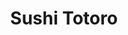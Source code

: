 ---
layout: place
title: "Sushi Totoro"
permalink: /california/santa-cruz/sushi-totoro.html
stateAbbr: CA
stateName: California
cityName: Santa Cruz
place_id: ChIJUanddH9qjoARNcPU0ywtggQ
photos:
  - name: >-
      places/ChIJUanddH9qjoARNcPU0ywtggQ/photos/AeeoHcJhoIMFQ88sSWnSa0eGM92msXkli8jbNk6pDpT1kJB8wuEwccPi9vNG9hDrhl5RDeUMSSmB2HBfYV9piFC4ZewUChvcdrC-9kQqBDwIBI91N3iaDMM631HICLtyw67iyuPVeARKhiuIlGdJ6lfQmMC_2j_wfKpeaxxZLqi7CEOFrjaNuORF4N6aBCDpA6EBKxZi-SMnpsuRSRhewoiJDINU-5O71iSMwdBeisg5DOrkuJJznMXsx-svjK0xZwAbX57nZwXoAXP1FDhectpF_o_42eOMNsofnX2VPV674xBwxwB1s8yZxlP37JZt4PoveNmyPY6nYuN5Ev52aHeZrwNVeMzaSNLXdaWNFWJn4o6S1h5DNCR-S349oPrAP1zFncEjZcxWY6pe3WtXFy6_a1HE3X0lM3fD7RVturnBEYOKqwuD
    widthPx: 4032
    heightPx: 3024
    authorAttributions:
      - displayName: Joey Babcock
        uri: https://maps.google.com/maps/contrib/106122192875842363727
        photoUri: >-
          https://lh3.googleusercontent.com/a-/ALV-UjXgbEz2FBS3N6tQFX5d-C1jIQaRDJazc7ENX3eiQuRCQr0gc60Wwg=s100-p-k-no-mo
    flagContentUri: >-
      https://www.google.com/local/imagery/report/?cb_client=maps_api_places.places_api&image_key=!1e10!2sCIHM0ogKEICAgID078fw0gE&hl=en-US
    googleMapsUri: >-
      https://www.google.com/maps/place//data=!3m4!1e2!3m2!1sCIHM0ogKEICAgID078fw0gE!2e10!4m2!3m1!1s0x808e6a7f74dda951:0x4822d2cd3d4c335
  - name: >-
      places/ChIJUanddH9qjoARNcPU0ywtggQ/photos/AeeoHcKicvpXHkAJpI8EcMpGKbY9CYUT1fgXg6rRdZRZvZJXNMYJ3gMbduAOraAet_dSWC2bwYXReUBXpVMJZkk184i7ZSJRRszQ_LeP5ZMqUvPlSzFensSuF5FKufszAJCsVjXP048vQZmm9h4hWZJe3oc6kEYuUufhSrxfDEauXWlxBngBmJfYx16wdtNXwXlvH1J5SVhJUo5qd21VJO8mK4GU6a-umXSjdq-VfEv9Rb9604uanoNyYBTvsE7ARQ70Wy4jvjeNrUPZ91msEGy1sfpJayuM3CJhMqGGYGNDPqI-1A
    widthPx: 1871
    heightPx: 1336
    authorAttributions:
      - displayName: Sushi Totoro
        uri: https://maps.google.com/maps/contrib/100819901203574729599
        photoUri: >-
          https://lh3.googleusercontent.com/a-/ALV-UjW7x2joRbVMIPfXSgDKzE-QnVFZ510evLUE3AcPDGDhyvUevhU=s100-p-k-no-mo
    flagContentUri: >-
      https://www.google.com/local/imagery/report/?cb_client=maps_api_places.places_api&image_key=!1e10!2sAF1QipNtJIy4Jwtp555bI19AxElk11JlFaWXp7o2BFay&hl=en-US
    googleMapsUri: >-
      https://www.google.com/maps/place//data=!3m4!1e2!3m2!1sAF1QipNtJIy4Jwtp555bI19AxElk11JlFaWXp7o2BFay!2e10!4m2!3m1!1s0x808e6a7f74dda951:0x4822d2cd3d4c335
  - name: >-
      places/ChIJUanddH9qjoARNcPU0ywtggQ/photos/AeeoHcKTWgdgyKM-JKwDhHBGN4-ge-ks00FkFk-RlOdXz6ZadqDQcLijjZ1FAHYkx-CjvP1Xn5hYQNNgrqn5zHIWw7Wx4HNGT0-JzWSRf0h_b5PzmM3qdEvKoqwQbeh3WSrQ3MVfdZfEsU7NrlqTIuP742dDeuLzvqIkhy66sdshYG2y-3JEwSlGGOihEnhlC6mGHgneMubu7i2YRfUVqzpA75z7zJK6O7xMp5HIoY-kHp9Bjqxg6HpWezKGNa_dqG0Jr7bfluPu7jJk7UmPBH_Gq3Hbqbg7T5f-kg1SyYZg_LrCmz6WtGxhPKHKuGvWbvknwOHiKloYeWMaUWP3ee-TPoQB54k4JabuY8yhYtv0qxLI32sJH9NjI7_iLWNM1T9MM1FInJHAf4tkzggmt17q3U82tITmXGuZO_3GYOrl1AznXA
    widthPx: 4080
    heightPx: 3072
    authorAttributions:
      - displayName: Kayla Garnet Rose PhD
        uri: https://maps.google.com/maps/contrib/109103690042187888272
        photoUri: >-
          https://lh3.googleusercontent.com/a-/ALV-UjWdPDYpZGwxZX_SUbhq8L7BWtJWXITJ45XT4jhV1Skx7OEoq0qS3w=s100-p-k-no-mo
    flagContentUri: >-
      https://www.google.com/local/imagery/report/?cb_client=maps_api_places.places_api&image_key=!1e10!2sCIHM0ogKEICAgIC_8_b4QA&hl=en-US
    googleMapsUri: >-
      https://www.google.com/maps/place//data=!3m4!1e2!3m2!1sCIHM0ogKEICAgIC_8_b4QA!2e10!4m2!3m1!1s0x808e6a7f74dda951:0x4822d2cd3d4c335
  - name: >-
      places/ChIJUanddH9qjoARNcPU0ywtggQ/photos/AeeoHcI-N_3BP4kI2fCUVj5lkWTdhftmgAEO6FHlxtqw1oKs6R89a4IGQr78Lt2RWFt9IL9upCLqJ4axnyGX6XSrMf98L4egE6-Qons2R4h52EYLKW-UjiMHxbKkOJlympTkxsE4TnaNOWYL8eBxAUeQEsw4VYIYRKlxa96ffcQk8lQilM52-mUCi66vFAjuGruzV0sFz707Bg76V_xU6z3THjdwnHTfaPFJJPuuzktcII4ibS_uRO_wLIm2Vlr9-SQRWfBbKZ6rB-cPduiOsjPx58nVuYvMbljI58PwwYuhOtt4pqPTVKu_cAt6sw7CO4RHICIv26ig_cNy6CoUr7sJ_YIXGOc4F2pyUWaZJbGur9csist2edMS29y1YdIMLF1rakaDDXG1U5YjqM75wiLdBMMVqbD4uSxXBVtqj3_k6U_3ZA
    widthPx: 4080
    heightPx: 3072
    authorAttributions:
      - displayName: Kayla Garnet Rose PhD
        uri: https://maps.google.com/maps/contrib/109103690042187888272
        photoUri: >-
          https://lh3.googleusercontent.com/a-/ALV-UjWdPDYpZGwxZX_SUbhq8L7BWtJWXITJ45XT4jhV1Skx7OEoq0qS3w=s100-p-k-no-mo
    flagContentUri: >-
      https://www.google.com/local/imagery/report/?cb_client=maps_api_places.places_api&image_key=!1e10!2sCIHM0ogKEICAgICz7JXJMg&hl=en-US
    googleMapsUri: >-
      https://www.google.com/maps/place//data=!3m4!1e2!3m2!1sCIHM0ogKEICAgICz7JXJMg!2e10!4m2!3m1!1s0x808e6a7f74dda951:0x4822d2cd3d4c335
  - name: >-
      places/ChIJUanddH9qjoARNcPU0ywtggQ/photos/AeeoHcK7eo4dnFlvDcqgC1VTdFYQxoQgAsBtsKWWlJ0dvvVFe2xQtbaiDOZjNUZnkC1RlROSAuRWZlGKA_hnGcaErCvuryZBXV4QslaOO6ZZKUgOketuI4R7UWfJi-M7eDKoPPU-82-onjtKsaw_YR47866rR0qZuHMsCfTVW-kRqQeOaZuPqC56NvA6dt-JfkwXJkqKCz6Y9aPcQkIiiovxsP0wXgC3gjrkLuASLv34rnMpIBBvlPTl3z_DsYw2YuLx1-urGrRC2EjHx6U4s7thomLzHh1Sbq-CYZuLKxOgKlHfkw
    widthPx: 3264
    heightPx: 2448
    authorAttributions:
      - displayName: Sushi Totoro
        uri: https://maps.google.com/maps/contrib/100819901203574729599
        photoUri: >-
          https://lh3.googleusercontent.com/a-/ALV-UjW7x2joRbVMIPfXSgDKzE-QnVFZ510evLUE3AcPDGDhyvUevhU=s100-p-k-no-mo
    flagContentUri: >-
      https://www.google.com/local/imagery/report/?cb_client=maps_api_places.places_api&image_key=!1e10!2sAF1QipNJ6-qKNfalgnUWRI-5qqi4NZR1vaggXNOcbSmV&hl=en-US
    googleMapsUri: >-
      https://www.google.com/maps/place//data=!3m4!1e2!3m2!1sAF1QipNJ6-qKNfalgnUWRI-5qqi4NZR1vaggXNOcbSmV!2e10!4m2!3m1!1s0x808e6a7f74dda951:0x4822d2cd3d4c335
  - name: >-
      places/ChIJUanddH9qjoARNcPU0ywtggQ/photos/AeeoHcLQuIrbnT3lNaSwemmNe1VkI0OYsz6bwQzpni8Ct8ihe-PpwGqW5JhEDCgKE_KLk0iDIFg-_cyRQYsOpcxIAOnz81aQ4kxDCeV6H8oTG0odEZLruEtQW0MEUqcLSDkBYa8jbHtoLrBoEodCijJobPFo0nNt4aSnClqR-GLjSCc1KPYevqHCuR-fPO7DBAhrP0bb4-ow_NPvVsyaHJmBfQiVeOp1wYOYg2kq7jTUuSTpAvCPaNEJZ5tfWaqO58tEHpelhUjdFZw0nnCgMetNG7KWTWt96lXTfFQlnf_fIRNnqZyV--DEjwhzPopzBzNHXCQJEhSLHYhnDq-GPMjScBYs06P29hD6XEEcYbkUawXZGmniIt7T4IOnJjC2JgzfucboFxQfPbgFHoP6iDF6m46C7MPjXu_0bkYuYc3Yf6w
    widthPx: 4000
    heightPx: 3000
    authorAttributions:
      - displayName: Marc M
        uri: https://maps.google.com/maps/contrib/108021250302030471984
        photoUri: >-
          https://lh3.googleusercontent.com/a-/ALV-UjW3mSQUr4OSBG85pG1i8f1C2xsCwKs24_dLwJXwjiV6hjMyNdLH=s100-p-k-no-mo
    flagContentUri: >-
      https://www.google.com/local/imagery/report/?cb_client=maps_api_places.places_api&image_key=!1e10!2sCIHM0ogKEICAgIDb2Y37MA&hl=en-US
    googleMapsUri: >-
      https://www.google.com/maps/place//data=!3m4!1e2!3m2!1sCIHM0ogKEICAgIDb2Y37MA!2e10!4m2!3m1!1s0x808e6a7f74dda951:0x4822d2cd3d4c335
  - name: >-
      places/ChIJUanddH9qjoARNcPU0ywtggQ/photos/AeeoHcL86lkKPBwEoC3HQWisipyXXobTT2LfTUF8FwONz8PHkOZuo_ZLa8NeFxxS4ZhJBexV9fsQvK0XBRn5YSO74rIJLOmvE5tGM5MS5Vf48UG-5E3xqhjF97EISig2zKc5zVM1sS2jBvrv9DPSilSQ6KH8JKf777dUG9ZeQhOgVxNrLZTtF0FYCxgXbNMNLG3c5wQqVc5lMIQnWqDEuV7k3_u-1q8PZB1TGVYIta5tY6cC3ludD53uab4FnqKDYGLxvPljvYVk1t94y1BDfM09ckyAJvJC4lN2WSYWD9IdRF0KcY4kAsrj9LfKNuBpryyULoNmz7PbZXMqPIbsAm-knR0RFtK4UEgOC40FW5ZEEgDL0il1Ryc8xd4POE_S23SL2LDRdk7ivUKjIYjvZABDWNnxFTxpid0ADbnLHXpr3Mb13w
    widthPx: 3000
    heightPx: 4000
    authorAttributions:
      - displayName: Scott Gatze
        uri: https://maps.google.com/maps/contrib/112771267718136607614
        photoUri: >-
          https://lh3.googleusercontent.com/a-/ALV-UjXbu52l6k4b5-KDgpXYbgQxCgjLDAbyiKEKI10fKYZwDcgl50fSlw=s100-p-k-no-mo
    flagContentUri: >-
      https://www.google.com/local/imagery/report/?cb_client=maps_api_places.places_api&image_key=!1e10!2sCIHM0ogKEICAgID9p4yREw&hl=en-US
    googleMapsUri: >-
      https://www.google.com/maps/place//data=!3m4!1e2!3m2!1sCIHM0ogKEICAgID9p4yREw!2e10!4m2!3m1!1s0x808e6a7f74dda951:0x4822d2cd3d4c335
  - name: >-
      places/ChIJUanddH9qjoARNcPU0ywtggQ/photos/AeeoHcI9II-ypZ9K9fQrWi9DUgNzyUAq6lehpJugNZHL08kY-mfZ-VENbqTRFtJFd-mSjlwJe-Rr4qYrTO-BJYwveAlXZtXjefqZs6f4Uk34kTxlO0cZEwL9dL9714-T0wpI03lGiPpkgMORd7nZwkO-5j1YFA6WckLyicHq-UXWP7fUS48RHbuugUzcPtky_8TTYeKlMXOeZYNv6V-AGznKNds0PAA9FFYebu24mPE0g18pOAqAgVIOHcKNk6aoUd9k3UL4jdmvvkHMRbU-nkJw70nix4TNjy9m3twvLzK4G87IZeVcFdsYHuDqqdDxe_8Lim3KFn5rTaFo6XxR3OLosPHrG6nw-f_jLEv8k_HI40ifaB4PW19efJmWUDznaujFj9GVwQjKRIFee1dc6QZAGgvrbl-m3gyedYiVvkiXOld0Ag
    widthPx: 4032
    heightPx: 1960
    authorAttributions:
      - displayName: Jesus Vasquez
        uri: https://maps.google.com/maps/contrib/114558483320383502085
        photoUri: >-
          https://lh3.googleusercontent.com/a-/ALV-UjUphRA3rM5dYq2vE_Dak4suFhq5qdtzjE9znHYg8aZe9kdtv6ocZQ=s100-p-k-no-mo
    flagContentUri: >-
      https://www.google.com/local/imagery/report/?cb_client=maps_api_places.places_api&image_key=!1e10!2sCIHM0ogKEICAgICume7lPA&hl=en-US
    googleMapsUri: >-
      https://www.google.com/maps/place//data=!3m4!1e2!3m2!1sCIHM0ogKEICAgICume7lPA!2e10!4m2!3m1!1s0x808e6a7f74dda951:0x4822d2cd3d4c335
  - name: >-
      places/ChIJUanddH9qjoARNcPU0ywtggQ/photos/AeeoHcJJNyqGOtVU-pwtXFmOJRUKsbjnb_NZYaleGjP6hzdLAeIG5eFvOYkfS3yq91Le5sZ6n5BvRCiZYiOqak5vIaHRyoKv_EdP8rrbCoaOs0E8J9mu7Kkn6XW58rjB1tAdoaPXMpfO6QV1-YwZ4K4ryzs0yNs4NeaVDEfeoYu-15NdS26xz-vsC8eoIAYBMS1liMDtJd3c5iBpJCc4OJDSo8JSgRXXmlSpB8mJ6uG19gX5SJ_TluqK05T2jF4k2eoAiV86pFdiGywpvgpBBRL_EIZZUMfvP1RDVZp7QYmYmO8Kv-FWUN9CsJuucmQnWnaKHMvOeKun4tOJ-Pmn9BV9_jX4Gmk4ytyxsc85ohunQZMqREPsFQVi6T3I-ld-dFOK32T4tun8b197ThEuJBDzV_B80iy41ciZrXJISHZQq1h6gUHR
    widthPx: 3024
    heightPx: 4032
    authorAttributions:
      - displayName: Amy Law
        uri: https://maps.google.com/maps/contrib/108532401211401783776
        photoUri: >-
          https://lh3.googleusercontent.com/a-/ALV-UjXhdJQJdLZPuJpv_vp1ppPnO_o_fZlXjiZKBYibCOPYrToOg0dz=s100-p-k-no-mo
    flagContentUri: >-
      https://www.google.com/local/imagery/report/?cb_client=maps_api_places.places_api&image_key=!1e10!2sCIHM0ogKEICAgICXksGNzwE&hl=en-US
    googleMapsUri: >-
      https://www.google.com/maps/place//data=!3m4!1e2!3m2!1sCIHM0ogKEICAgICXksGNzwE!2e10!4m2!3m1!1s0x808e6a7f74dda951:0x4822d2cd3d4c335
  - name: >-
      places/ChIJUanddH9qjoARNcPU0ywtggQ/photos/AeeoHcLXKExu06gOYZ-mwMM4UmMfAOlUksjZiwP8751wWrQEH4CovgpClshojpvcrKrVqNUJQAiZW1HR2N-kSVwtxfqGy8A7MZVFrOBl8c_sVesYBEibzIN3g1XD7PGy81J5tzykJaTu5rQlUBtejDSMpMCDrbSVpNl05ZMUT0Mm9AI1oVQKttBpVoP9Gl-4oyWdWt_RM0I3DNUi1RBy1LIBafkUMOgUt3nu_dOU7CrtLPpAE46uuZLZveu9JHOXEGxJr65njaZ-8nK7PaLz922Q64pMyJTaOZ3TXN8GIhNJWgmwsV69AgA3tTaUpotSVM5CA1vMtAD5fDKqFvtECeo2R71EIoWxbqQHtscgEyWTMu6Rcs7NTP12ceFa8MiGVHGZbIziEnPL3Jh92zXA5Gkc5fWLV2n4OwDkRdn2KBTREj_6lA
    widthPx: 3000
    heightPx: 4000
    authorAttributions:
      - displayName: Collin Tse
        uri: https://maps.google.com/maps/contrib/113573693343961908075
        photoUri: >-
          https://lh3.googleusercontent.com/a-/ALV-UjXm00F6Fcxc6DHIP7a4qIHoivAJ-KxJxhwCNdiAUjV0bBgwAJFW5g=s100-p-k-no-mo
    flagContentUri: >-
      https://www.google.com/local/imagery/report/?cb_client=maps_api_places.places_api&image_key=!1e10!2sCIHM0ogKEICAgIDa-NvESg&hl=en-US
    googleMapsUri: >-
      https://www.google.com/maps/place//data=!3m4!1e2!3m2!1sCIHM0ogKEICAgIDa-NvESg!2e10!4m2!3m1!1s0x808e6a7f74dda951:0x4822d2cd3d4c335
address: 1701 Mission St, Santa Cruz, CA 95060, USA
street: 1701 Mission St
city: Santa Cruz
state: CA
zip: '95060'
country: USA
neighborhood: null
latitude: '36.965237'
longitude: '-122.041143'
accessibility_options:
  wheelchairAccessibleParking: true
  wheelchairAccessibleEntrance: true
  wheelchairAccessibleSeating: true
business_status: OPERATIONAL
name: Sushi Totoro
google_maps_links:
  directionsUri: >-
    https://www.google.com/maps/dir//''/data=!4m7!4m6!1m1!4e2!1m2!1m1!1s0x808e6a7f74dda951:0x4822d2cd3d4c335!3e0
  placeUri: https://maps.google.com/?cid=324871793679844149
  writeAReviewUri: >-
    https://www.google.com/maps/place//data=!4m3!3m2!1s0x808e6a7f74dda951:0x4822d2cd3d4c335!12e1
  reviewsUri: >-
    https://www.google.com/maps/place//data=!4m4!3m3!1s0x808e6a7f74dda951:0x4822d2cd3d4c335!9m1!1b1
  photosUri: >-
    https://www.google.com/maps/place//data=!4m3!3m2!1s0x808e6a7f74dda951:0x4822d2cd3d4c335!10e5
primary_type: Sushi Restaurant
opening_hours:
  regular: null
  current: null
secondary_opening_hours:
  regular:
    weekdayDescriptions: null
    type: null
  current:
    weekdayDescriptions: null
    type: null
phone: (831) 426-6660
price_level: PRICE_LEVEL_MODERATE
price_range: $20 &ndash; $30
rating: '4.3'
rating_count: 387
website: null
description: null
reviews: null
parking_options: null
payment_options: null
allow_dogs: null
curbside_pickup: null
delivery: null
dine_in: null
good_for_children: null
good_for_groups: null
good_for_sports: null
live_music: null
menu_for_children: null
outdoor_seating: null
reservable: null
restroom: null
serves_beer: null
serves_breakfast: null
serves_brunch: null
serves_cocktails: null
serves_coffee: null
serves_dinner: null
serves_dessert: null
serves_lunch: null
serves_vegetarian_food: null
serves_wine: null
takeout: null

---